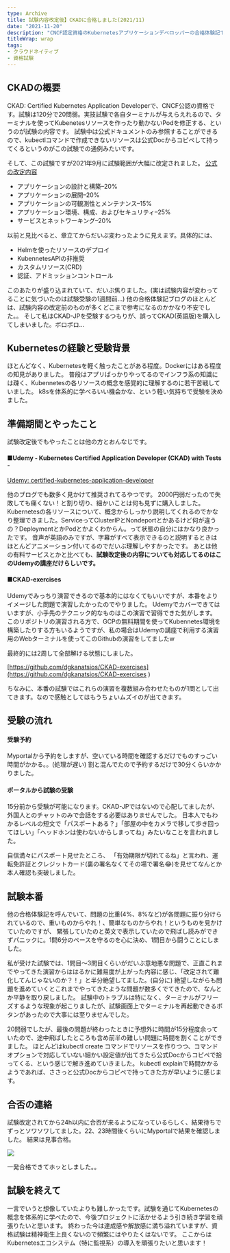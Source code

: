 ```yaml
---
type: Archive
title: 試験内容改定後】CKADに合格しました(2021/11)
date: "2021-11-20"
description: "CNCF認定資格のKubernetesアプリケーションデベロッパーの合格体験記です。"
titleWrap: wrap
tags: 
- クラウドネイティブ
- 資格試験
---
```


## CKADの概要
CKAD: Certified Kubernetes Application Developerで、CNCF公認の資格です。試験は120分で20問弱。実技試験で各自ターミナルが与えらえれるので、ターミナルを使ってKubenetesリソースを作ったり動かないPodを修正する、というのが試験の内容です。
試験中は公式ドキュメントのみ参照することができるので、kubectlコマンドで作成できないリソースは公式Docからコピペして持ってくるというのがこの試験での通例みたいです。

そして、この試験ですが2021年9月に試験範囲が大幅に改定されました。
[公式の改定内容](https://training.linuxfoundation.org/ja/ckad-program-change-2021/)


* アプリケーションの設計と構築–20%
* アプリケーションの展開–20%
* アプリケーションの可観測性とメンテナンス–15%
* アプリケーション環境、構成、およびセキュリティ–25%
* サービスとネットワーキング–20%


以前と見比べると、章立てからだいぶ変わったように見えます。具体的には、

* Helmを使ったリソースのデプロイ
* KubennetesAPIの非推奨
* カスタムリソース(CRD)
* 認証、アドミッションコントロール

このあたりが盛り込まれていて、だいぶ焦りました。(実は試験内容が変わってることに気づいたのは試験受験の1週間前...)
他の合格体験記ブログのほとんどは、試験内容の改定前のものが多くどこまで参考になるのかかなり不安でした。。
そして私はCKAD-JPを受験するつもりが、誤ってCKAD(英語版)を購入してしまいました。ボロボロ...

## Kubernetesの経験と受験背景
ほとんどなく、Kubernetesを軽く触ったことがある程度。Dockerにはある程度の知見がありました。
普段はアプリばっかりやってるのでインフラ系の知識には疎く、Kubennetesの各リソースの概念を感覚的に理解するのに若干苦戦していました。
k8sを体系的に学べるいい機会かな、という軽い気持ちで受験を決めました。


## 準備期間とやったこと
試験改定後でもやったことは他の方とおんなじです。

#### ■Udemy - Kubernetes Certified Application Developer (CKAD) with Tests -
[Udemy: certified-kubernetes-application-developer](https://www.udemy.com/course/certified-kubernetes-application-developer/)

他のブログでも数多く見かけて推奨されてるやつです。
2000円弱だったので失敗しても痛くない！と割り切り、細かいことは何も見ずに購入しました。
Kubernetesの各リソースについて、概念からしっかり説明してくれるのでかなり整理できました。ServiceってClusterIPとNondeportとかあるけど何が違うの？DeploymentとかPodとかよくわからん。って状態の自分にはかなり良かったです。
音声が英語のみですが、字幕がすべて表示できるのと説明するときはほとんどアニメーション付いてるのでだいぶ理解しやすかったです。
あとは他の有料サービスとかと比べても、**試験改定後の内容についても対応してるのはこのUdemyの講座だけらしいです。**

#### ■CKAD-exercises
Udemyでみっちり演習できるので基本的にはなくてもいいですが、本番をよりイメージした問題で演習したかったのでやりました。
Udemyでカバーできてはいますが、小手先のテクニック的なものはこの演習で習得できた気がします。
このリポジトリの演習される方で、GCPの無料期間を使ってKubennetes環境を構築したりする方もいるようですが、私の場合はUdemyの講座で利用する演習用のWebターミナルを使ってこのGithubの演習をしてましたw

最終的には2周して全部解ける状態にしました。

[https://github.com/dgkanatsios/CKAD-exercises](https://github.com/dgkanatsios/CKAD-exercises
)

ちなみに、本番の試験ではこれらの演習を複数組み合わせたものが1問として出てきます。なので感触としてはもうちょいムズイのが出てきます。


## 受験の流れ

#### 受験予約
Myportalから予約をしますが、空いている時間を確認するだけでものすっごい時間がかかる。。(処理が遅い)
割と混んでたので予約するだけで30分くらいかかりました。

#### ポータルから試験の受験
15分前から受験が可能になります。CKAD-JPではないので心配してましたが、外国人とのチャットのみで会話をする必要はありませんでした。
日本人でもわかるレベルの短文で「パスポートある？」「部屋の中をカメラで移して歩き回ってほしい」「ヘッドホンは使わないからしまってね」みたいなことを言われました。

自信満々にパスポート見せたところ、
「有効期限が切れてるね」と言われ、運転免許証とクレジットカード(裏の署名なくてその場で署名😂)を見せてなんとか本人確認も突破しました。


## 試験本番
他の合格体験記を呼んでいて、問題の比重(4%、8%など)が各問題に振り分けられているので、重いものからやれ！、簡単なものからやれ！というものを見かけていたのですが、
緊張していたのと英文で表示していたので飛ばし読みができずパニックに。1問6分のペースを守るのを心に決め、1問目から闘うことにしました。

私が受けた試験では、1問目～3問目くらいがだいぶ意地悪な問題で、正直これまでやってきた演習からははるかに難易度が上がった内容に感じ、「改定されて難化してんじゃないのか？！」と半分絶望してました。(自分に)
絶望しながらも問題を進めていくとこれまでやってきたような問題が数多くでてきたので、なんとか平静を取り戻しました。
試験中のトラブルは特になく、ターミナルがフリーズするような現象が起こりましたが、試験画面上でターミナルを再起動できるボタンがあったので大事には至りませんでした。

20問弱でしたが、最後の問題が終わったときに予想外に時間が15分程度余っていたので、途中飛ばしたところも含め前半の難しい問題に時間を割くことができました。
ほとんどはkubectl create コマンドでリソースを作りつつ、コマンドオプションで対応していない細かい設定値が出てきたら公式Docからコピペで拾ってくる、という感じで解き進めていきました。
kubectl explainで時間かかるようであれば、ささっと公式Docからコピペで持ってきた方が早いように感じます。


## 合否の連絡
試験改定されてから24h以内に合否が来るようになっているらしく、結果待ちでずっとソワソワしてました。22、23時間後くらいにMyportalで結果を確認しました。
結果は見事合格。

![](/cert.png)

一発合格できてホッとしました。。

## 試験を終えて
一言でいうと想像していたよりも難しかったです。試験を通じてKubernetesの概念を体系的に学べたので、今後プロジェクトに活かせるよう引き続き学習を頑張りたいと思います。
終わった今は達成感や解放感に満ち溢れていますが、資格試験は精神衛生上良くないので頻繁にはやりたくはないです。
ここからはKubernetesエコシステム（特に監視系）の導入を頑張りたいと思います！




